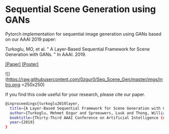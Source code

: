 # Sequential Scene Generation using GANs

Pytorch implementation for sequential image generation using GANs based on our AAAI 2019 paper:

Turkoglu, MO, et al. " A Layer-Based Sequential Framework for Scene Generation with GANs. " 
In AAAI. 2019.

[[Paper]](https://arxiv.org/abs/1902.00671) [[Poster]](https://drive.google.com/open?id=1MJhVce9a5jWI6GnW45k4gNFGe-Jie0-z) 



![](https://raw.githubusercontent.com/0zgur0/Seq_Scene_Gen/master/imgs/intro.png =250x250)


If you find this code useful for your research, please cite our paper.
```bash
@inproceedings{turkoglu2019layer,
  title={A Layer-Based Sequential Framework for Scene Generation with GANs},
  author={Turkoglu, Mehmet Ozgur and Spreeuwers, Luuk and Thong, William and Kicanaoglu, Berkay},
  booktitle={Thirty-Third AAAI Conference on Artificial Intelligence (AAAI-19)},
  year={2019}
}
```
